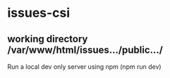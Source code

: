 # issues-csi

## working directory /var/www/html/issues.../public.../

Run a local dev only server using npm (npm run dev)
